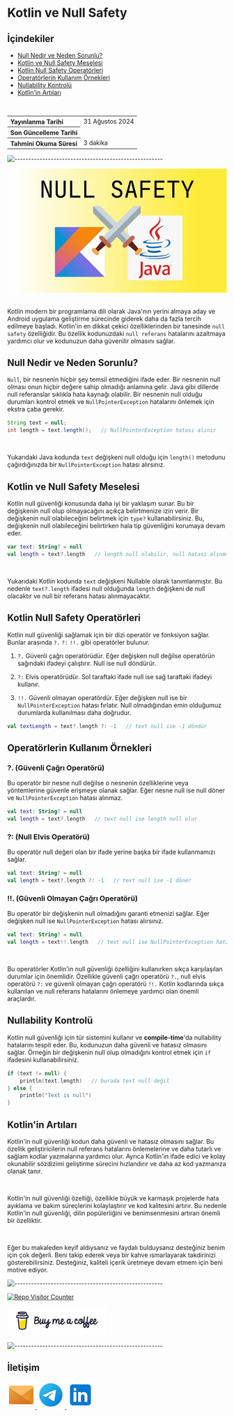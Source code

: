 # Kotlin ve Null Safety

## **İçindekiler**

- [Null Nedir ve Neden Sorunlu?](#null-nedir-ve-neden-sorunlu)
- [Kotlin ve Null Safety Meselesi](#kotlin-ve-null-safety-meselesi)
- [Kotlin Null Safety Operatörleri](#kotlin-null-safety-operatörleri)
- [Operatörlerin Kullanım Örnekleri](#operatörlerin-kullanım-örnekleri)
- [Nullability Kontrolü](#nullability-kontrolü)
- [Kotlin'in Artıları](#kotlinin-artıları)

<br>

<table>
  <tr>
    <th style="text-align: left; font-weight: bold;">Yayınlanma Tarihi</th>
    <td style="text-align: left;">31 Ağustos 2024</td>
  </tr>
  <tr>
    <th style="text-align: left; font-weight: bold;">Son Güncelleme Tarihi</th>
    <td style="text-align: left;"></td>
  </tr>
  <tr>
    <th style="text-align: left; font-weight: bold;">Tahmini Okuma Süresi</th>
    <td style="text-align: left;">3 dakika</td>
  </tr>
</table>


![-----------------------------------------------------](../../../Readme%20Resources/Çizgi.png)

<div align="center">
  <img src="./Resources/1.webp" alt="Resim"/>
</div>

<br>

Kotlin modern bir programlama dili olarak Java'nın yerini almaya aday ve Android uygulama geliştirme sürecinde giderek
daha da fazla tercih edilmeye başladı. Kotlin'in en dikkat çekici özelliklerinden bir tanesinde `null safety` özelliğidir.
Bu özellik kodunuzdaki `null referans` hatalarını azaltmaya yardımcı olur ve kodunuzun daha güvenilir olmasını sağlar.


## Null Nedir ve Neden Sorunlu?

`Null`, bir nesnenin hiçbir şey temsil etmediğini ifade eder. Bir nesnenin null olması onun hiçbir değere sahip olmadığı anlamına gelir.
Java gibi dillerde null referanslar sıklıkla hata kaynağı olabilir. Bir nesnenin null olduğu durumları kontrol etmek ve
`NullPointerException` hatalarını önlemek için ekstra çaba gerekir.

```java
String text = null;
int length = text.length();   // NullPointerException hatası alınır
```

<br>

Yukarıdaki Java kodunda `text` değişkeni null olduğu için `length()` metodunu çağırdığınızda bir `NullPointerException` hatası alırsınız.


## Kotlin ve Null Safety Meselesi

Kotlin null güvenliği konusunda daha iyi bir yaklaşım sunar. Bu bir değişkenin null olup olmayacağını açıkça belirtmenize izin verir.
Bir değişkenin null olabileceğini belirtmek için `type?` kullanabilirsiniz. Bu, değişkenin null olabileceğini belirtirken
hala tip güvenliğini korumaya devam eder.

```kotlin
var text: String? = null
val length = text?.length   // length null olabilir, null hatası alınmaz
```

<br>

Yukarıdaki Kotlin kodunda `text` değişkeni Nullable olarak tanımlanmıştır. Bu nedenle `text?.length` ifadesi null olduğunda `length` değişkeni
de null olacaktır ve null bir referans hatası alınmayacaktır.


## Kotlin Null Safety Operatörleri

Kotlin null güvenliği sağlamak için bir dizi operatör ve fonksiyon sağlar. Bunlar arasında  `?.` `?:` `!!.` gibi operatörler bulunur.

1. `?.` Güvenli çağrı operatörüdür. Eğer değişken null değilse operatörün sağındaki ifadeyi çalıştırır. Null ise null döndürür.

2. `?:` Elvis operatörüdür. Sol taraftaki ifade null ise sağ taraftaki ifadeyi kullanır.

3. `!!.` Güvenli olmayan operatördür. Eğer değişken null ise bir `NullPointerException` hatası fırlatır. Null olmadığından emin olduğumuz durumlarda kullanılması daha doğrudur.

```kotlin
val textLength = text?.length ?: -1   // text null ise -1 döndür
```


## Operatörlerin Kullanım Örnekleri


### ?. (Güvenli Çağrı Operatörü)

Bu operatör bir nesne null değilse o nesnenin özelliklerine veya yöntemlerine güvenle erişmeye olanak sağlar. Eğer nesne null ise null
döner ve `NullPointerException` hatası alınmaz.

```kotlin
val text: String? = null
val length = text?.length   // text null ise length null olur
```


### ?: (Null Elvis Operatörü)

Bu operatör null değeri olan bir ifade yerine başka bir ifade kullanmamızı sağlar.

```kotlin
val text: String? = null
val length = text?.length ?: -1   // text null ise -1 döner
```


### !!. (Güvenli Olmayan Çağrı Operatörü)

Bu operatör bir değişkenin null olmadığını garanti etmenizi sağlar. Eğer değişken null ise `NullPointerException` hatası alırsınız.

```kotlin
val text: String? = null
val length = text!!.length   // text null ise NullPointerException hatası alınır
```

<br>

Bu operatörler Kotlin'in null güvenliği özelliğini kullanırken sıkça karşılaşılan durumlar için önemlidir. Özellikle güvenli
çağrı operatörü `?.`, null elvis operatörü `?:` ve güvenli olmayan çağrı operatörü `!!.` Kotlin kodlarında sıkça kullanılan ve
null referans hatalarını önlemeye yardımcı olan önemli araçlardır.


## Nullability Kontrolü

Kotlin null güvenliği için tür sistemini kullanır ve **compile-time**'da nullability hatalarını tespit eder. Bu, kodunuzun daha güvenli
ve hatasız olmasını sağlar. Örneğin bir değişkenin null olup olmadığını kontrol etmek için `if` ifadesini kullanabilirsiniz.

```kotlin
if (text != null) {
    println(text.length)   // burada text null değil
} else {
    println("Text is null")
}
```


## Kotlin'in Artıları

Kotlin'in null güvenliği kodun daha güvenli ve hatasız olmasını sağlar. Bu özellik geliştiricilerin null referans hatalarını önlemelerine ve daha tutarlı
ve sağlam kodlar yazmalarına yardımcı olur. Ayrıca Kotlin'in ifade edici ve kolay okunabilir sözdizimi geliştirme sürecini hızlandırır ve daha az kod yazmanıza olanak tanır.

<br>

Kotlin'in null güvenliği özelliği, özellikle büyük ve karmaşık projelerde hata ayıklama ve bakım süreçlerini kolaylaştırır ve kod kalitesini artırır.
Bu nedenle Kotlin'in null güvenliği, dilin popülerliğini ve benimsenmesini artıran önemli bir özelliktir.

<br>

Eğer bu makaleden keyif aldıysanız ve faydalı bulduysanız desteğiniz benim için çok değerli. Beni takip ederek veya bir kahve
ısmarlayarak takdirinizi gösterebilirsiniz. Desteğiniz, kaliteli içerik üretmeye devam etmem için beni motive ediyor.


![-----------------------------------------------------](../../../Readme%20Resources/Çizgi.png)

<a href="https://github.com/mustafatoktas/W.BE_RepoVisitorCounterAPI" target="_blank"> <img src="https://toktasoft.com/api/github2/repo-visitor-counter.php?repo=my9c6fwu3h47v5p&show_repo_name=1&show_date=1&show_brand=0" alt="Repo Visitor Counter"/> </a>

<a href="https://buymeacoffee.com/mustafatoktas" target="_blank"> <img src="./../../../Readme Resources/İletişim/Buy Me a Coffee.png" alt="Buy Me a Coffee" height="64"/> </a>


![-----------------------------------------------------](../../../Readme%20Resources/Çizgi.png)

## İletişim

<a href="mailto:info@mustafatoktas.com"              target="_blank"> <img src="./../../../Readme Resources/İletişim/Mail.png"     alt="Mail"     width="64"/> </a>
<a href="https://t.me/mustafatoktas00"               target="_blank"> <img src="./../../../Readme Resources/İletişim/Telegram.png" alt="Telegram" width="64"/> </a>
<a href="https://www.linkedin.com/in/mustafatoktas/" target="_blank"> <img src="./../../../Readme Resources/İletişim/LinkedIn.png" alt="LinkedIn" width="64"/> </a>